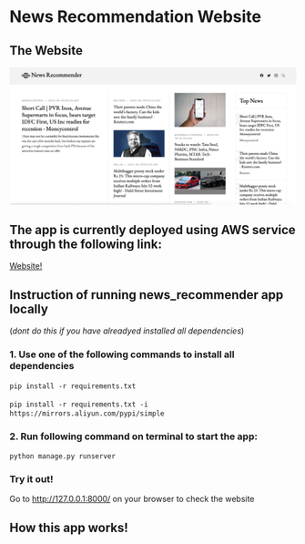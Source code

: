 # News Recommendation Website

## The Website 

![Image](/images/web1.png?row=true)

## The app is currently deployed using AWS service through the following link:
[Website!](http://54.167.146.102:8000/)


## Instruction of running news_recommender app locally 

(_dont do this if you have alreadyed installed all dependencies_)

### 1. Use one of the following commands to install all dependencies

```
pip install -r requirements.txt

pip install -r requirements.txt -i https://mirrors.aliyun.com/pypi/simple
```

### 2. Run following command on terminal to start the app: 

```
python manage.py runserver
```
### Try it out! 

Go to http://127.0.0.1:8000/ on your browser to check the website



## How this app works!



